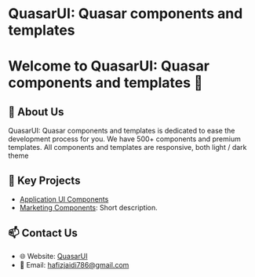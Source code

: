 # QuasarUI: Quasar components and templates 

# Welcome to QuasarUI: Quasar components and templates 👋

## 🌟 About Us
QuasarUI: Quasar components and templates is dedicated to ease the development process for you. We have 500+ components and premium templates. All components and templates are responsive, both light / dark theme

## 🚀 Key Projects
- [Application UI Components](https://www.quasarui.com/components/application-ui) 
- [Marketing Components](https://www.quasarui.com/components/marketing): Short description.


## 📫 Contact Us
- 🌐 Website: [QuasarUI](quasarui.com)
- 📧 Email: hafizjaidi786@gmail.com
